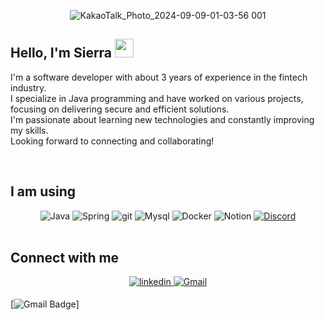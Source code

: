 
<div align=center>

![KakaoTalk_Photo_2024-09-09-01-03-56 001](https://github.com/user-attachments/assets/11f06c6d-87df-44cf-be0c-410b1c1e602a)

	
</div>

## Hello, I'm Sierra <img src="/src/wave.gif" height="30px"> 
I'm a software developer with about 3 years of experience in the fintech industry. <br>
I specialize in Java programming and have worked on various projects, focusing on delivering secure and efficient solutions. <br>
I'm passionate about learning new technologies and constantly improving my skills. <br>
Looking forward to connecting and collaborating! <br>

<br>


## I am using
<div align="center">
  <img alt="Java" src="https://img.shields.io/badge/Java-ED8B00?style=for-the-badge&logo=java&logoColor=white" />
  <img alt="Spring" src="https://img.shields.io/badge/spring-%236DB33F.svg?style=for-the-badge&logo=spring&logoColor=white" />
  <img alt="git" src="https://img.shields.io/badge/-Git-F05032?style=for-the-badge&logo=git&logoColor=white" />
  <img alt="Mysql" src="https://img.shields.io/badge/MySQL-00000F?style=for-the-badge&logo=mysql&logoColor=white" />
  <img alt="Docker" src="https://img.shields.io/badge/docker-%230db7ed.svg?style=for-the-badge&logo=docker&logoColor=white" />
  <img alt="Notion" src="https://img.shields.io/badge/Notion-%23000000.svg?style=for-the-badge&logo=notion&logoColor=white" />
  <a href="https://discordapp.com/users/240841326386610177/"><img alt="Discord" src="https://img.shields.io/badge/Discord-7289DA?style=for-the-badge&logo=discord&logoColor=white" /></a>
</div>
<br/> 

## Connect with me  
<div align="center">
<a href="www.linkedin.com/in/sierra-jang" target="_blank">
<img src=https://img.shields.io/badge/linkedin-%230077B5.svg?style=for-the-badge&logo=linkedin&logoColor=white alt=linkedin style="margin-bottom: 5px;" />
</a>
</a>
<a href="" target="_blank">
<img src=https://img.shields.io/badge/Gmail-D14836?style=for-the-badge&logo=gmail&logoColor=white&link=mailto:actin45@gmail.com alt=Gmail style="margin-bottom: 5px;" />
</a>  
</div>  
  
[![Gmail Badge](https://img.shields.io/badge/Gmail-D14836?style=for-the-badge&logo=gmail&logoColor=white&link=mailto:sierra.jang.tech@gmail.com)]
